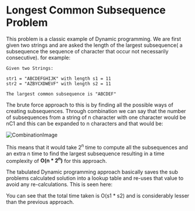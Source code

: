 # Longest Common Subsequence Problem

This problem is a classic example of Dynamic programming. We are first given two strings and are asked the length of the largest subsequence( a subsequence the sequence of character that occur not necessarily consecutive). for example:

```
Given two Strings:

str1 = "ABCDEFGHIJK" with length s1 = 11
str2 = "AZBYCXDWEVF" with length s2 = 11

The largest common subsequence is "ABCDEF"
```

The brute force approach to this is by finding all the possible ways of creating subsequences. Through combination we can say that the number of subsequences from a string of n character with one character would be nC1 and this can be expanded to n characters and that would be:

![CombinationImage](https://latex.codecogs.com/gif.latex?\binom{n}{0}&plus;\binom{n}{1}&plus;\binom{n}{2}&plus;...&plus;\binom{n}{n}&space;=&space;2^n)

This means that it would take 2<sup>n</sup> time to compute all the subsequences and an extra n time to find the largest subsequence resulting in a time complexity of **O(n * 2<sup>n</sup>)** for this approach.

The tabulated Dynamic programming approach basically saves the sub problems calculated solution into a lookup table and re-uses that value to avoid any re-calculations. This is seen here:


You can see that the total time taken is O(s1 * s2) and is considerably lesser than the previous approach.

